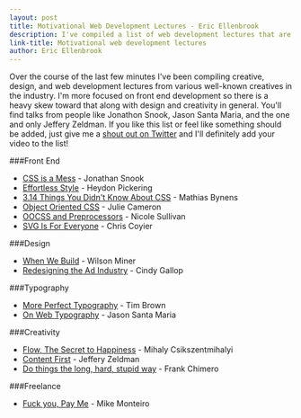 ```yaml
---
layout: post
title: Motivational Web Development Lectures - Eric Ellenbrook
description: I've compiled a list of web development lectures that are motivational, inspiring, or just plain important. I'll update this as time goes on so bookmark it!
link-title: Motivational web development lectures
author: Eric Ellenbrook
---
```

Over the course of the last few minutes I've been compiling creative, design, and web development lectures from various well-known creatives in the industry. I'm more focused on front end development so there is a heavy skew toward that along with design and creativity in general. You'll find talks from people like Jonathon Snook, Jason Santa Maria, and the one and only Jeffery Zeldman. If you like this list or feel like something should be added, just give me a [shout out on Twitter](https://twitter.com/intent/tweet?text=%40_ellenbrook) and I'll definitely add your video to the list!

<!--more-->

###Front End
- [CSS is a Mess](http://vimeo.com/99877232) - Jonathan Snook
- [Effortless Style](http://vimeo.com/101718785) - Heydon Pickering 
- [3.14 Things You Didn't Know About CSS](http://vimeo.com/100264064) - Mathias Bynens
- [Object Oriented CSS](http://www.youtube.com/watch?v=SqfhZk0eIdE) - Julie Cameron 
- [OOCSS and Preprocessors](https://www.youtube.com/watch?v=GhX8iPcDSsI) - Nicole Sullivan 
- [SVG Is For Everyone](http://vimeo.com/99828116) - Chris Coyier 

###Design
- [When We Build](http://vimeo.com/34017777) - Wilson Miner
- [Redesigning the Ad Industry](http://www.thedrum.com/news/2014/08/26/waitrose-implements-7-year-old-boys-brown-sauce-label-rebrand-nationwide) - Cindy Gallop

###Typography
- [More Perfect Typography](http://vimeo.com/17079380) - Tim Brown 
- [On Web Typography](http://vimeo.com/34178417) - Jason Santa Maria

###Creativity
- [Flow, The Secret to Happiness](http://www.ted.com/talks/mihaly_csikszentmihalyi_on_flow?language=en) - Mihaly Csikszentmihalyi
- [Content First](http://vimeo.com/70977623) -  Jeffery Zeldman 
- [Do things the long, hard, stupid way](http://vimeo.com/59384516) - Frank Chimero 

###Freelance
- [Fuck you, Pay Me](http://vimeo.com/22053820) - Mike Monteiro 